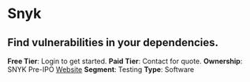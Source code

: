 # Snyk

## Find vulnerabilities in your dependencies.

**Free Tier**: Login to get started.
**Paid Tier**: Contact for quote.
**Ownership**: SNYK Pre-IPO
[Website](https://snyk.io/)
**Segment**: Testing
**Type**: Software
